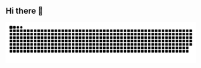 ## Hi there 👋

<picture>
  <source
    srcset="https://raw.githubusercontent.com/Smolbrainer/Smolbrainer/output/github-snake-dark.svg"
    media="(prefers-color-scheme: dark)">
  <img
    src="https://raw.githubusercontent.com/Smolbrainer/Smolbrainer/output/github-snake.svg"
    alt="GitHub Contributions Snake">
</picture>

